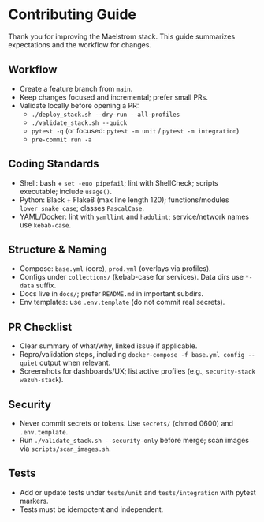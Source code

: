 # Contributing Guide

Thank you for improving the Maelstrom stack. This guide summarizes expectations and the workflow for changes.

## Workflow
- Create a feature branch from `main`.
- Keep changes focused and incremental; prefer small PRs.
- Validate locally before opening a PR:
  - `./deploy_stack.sh --dry-run --all-profiles`
  - `./validate_stack.sh --quick`
  - `pytest -q` (or focused: `pytest -m unit` / `pytest -m integration`)
  - `pre-commit run -a`

## Coding Standards
- Shell: bash + `set -euo pipefail`; lint with ShellCheck; scripts executable; include `usage()`.
- Python: Black + Flake8 (max line length 120); functions/modules `lower_snake_case`; classes `PascalCase`.
- YAML/Docker: lint with `yamllint` and `hadolint`; service/network names use `kebab-case`.

## Structure & Naming
- Compose: `base.yml` (core), `prod.yml` (overlays via profiles).
- Configs under `collections/` (kebab-case for services). Data dirs use `*-data` suffix.
- Docs live in `docs/`; prefer `README.md` in important subdirs.
- Env templates: use `.env.template` (do not commit real secrets).

## PR Checklist
- Clear summary of what/why, linked issue if applicable.
- Repro/validation steps, including `docker-compose -f base.yml config --quiet` output when relevant.
- Screenshots for dashboards/UX; list active profiles (e.g., `security-stack wazuh-stack`).

## Security
- Never commit secrets or tokens. Use `secrets/` (chmod 0600) and `.env.template`.
- Run `./validate_stack.sh --security-only` before merge; scan images via `scripts/scan_images.sh`.

## Tests
- Add or update tests under `tests/unit` and `tests/integration` with pytest markers.
- Tests must be idempotent and independent.

